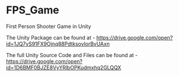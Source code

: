 # FPS_Game
First Person Shooter Game in Unity

The Unity Package can be found at - https://drive.google.com/open?id=1JQ7vS91FX9Ojnq88PdtksovlorBvUAxn

The full Unity Source Code and Files can be found at - https://drive.google.com/open?id=1D6BMF0BJZE8VyYRlbOPKudmxhq2GLQQX
